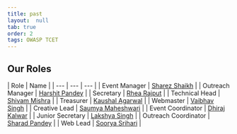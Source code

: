 ```yaml
---
title: past 
layout:  null
tab: true
order: 2
tags: OWASP TCET
---
```


## Our Roles

| Role | Name |
| --- | --- | --- |
| Event Manager | [Sharez Shaikh](mailto:sharez.shaikh@owasp.org) | 
| Outreach Manager | [Harshit Pandey](mailto:harshitvpandey@gmail.com) |
| Secretary | [Rhea Rajput](mailto:rhea.rajput@owasp.org) |
| Technical Head | [Shivam Mishra](mailto:shivam.mishra@owasp.org) |
| Treasurer | [Kaushal Agarwal](mailto:kaushalagarwal1818@gmail.com) |
| Webmaster | [Vaibhav Singh](mailto:vaibhav.singh@owasp.org) |
| Creative Lead | [Saumya Maheshwari](mailto:saumyamurkya@gmail.com) |
| Event Coordinator | [Dhiraj Kalwar](mailto:dhirajkalwar57@gmail.com) |
| Junior Secretary | [Lakshya Singh](mailto:beyondlakshya@gmail.com) |
| Outreach Coordinator | [Sharad Pandey](mailto:pandeysharad079@gmail.com) |
| Web Lead | [Soorya Srihari](mailto:abhinavsurya211@gmail.com) |
